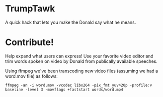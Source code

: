 # TrumpTawk
A quick hack that lets you make the Donald say what he means.

# Contribute!
Help expand what users can express! Use your favorite video editor and trim words spoken on video by Donald from publically available speeches.

Using ffmpeg we've been transcoding new video files (assuming we had a word.mov file) as follows:

```ffmpeg -an -i word.mov -vcodec libx264 -pix_fmt yuv420p -profile:v baseline -level 3 -movflags +faststart words/word.mp4```
